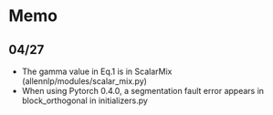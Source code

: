 # Memo

## 04/27
- The gamma value in Eq.1 is in ScalarMix (allennlp/modules/scalar_mix.py)
- When using Pytorch 0.4.0, a segmentation fault error appears in block_orthogonal in initializers.py
